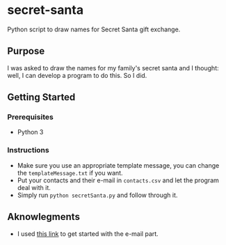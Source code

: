 # secret-santa
Python script to draw names for Secret Santa gift exchange.

## Purpose
I was asked to draw the names for my family's secret santa and I thought: well, I can develop a program to do this. So I did.

## Getting Started

### Prerequisites
- Python 3

### Instructions
- Make sure you use an appropriate template message, you can change the `templateMessage.txt` if you want.
- Put your contacts and their e-mail in `contacts.csv` and let the program deal with it.
- Simply run ```python secretSanta.py``` and follow through it.

## Aknowlegments
- I used [this link](https://medium.freecodecamp.org/send-emails-using-code-4fcea9df63f) to get started with the e-mail part.
